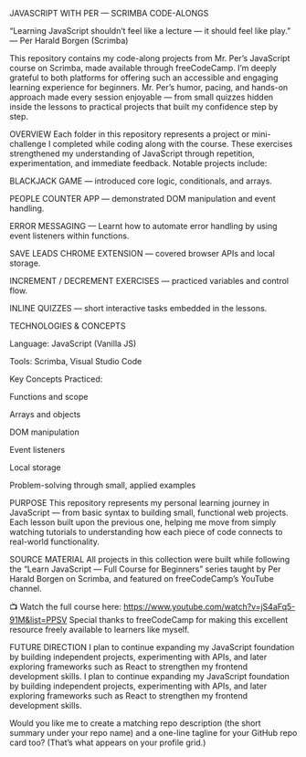 JAVASCRIPT WITH PER — SCRIMBA CODE-ALONGS

“Learning JavaScript shouldn’t feel like a lecture — it should feel like play.”
— Per Harald Borgen (Scrimba)

This repository contains my code-along projects from Mr. Per’s JavaScript course on Scrimba, made available through freeCodeCamp. 
I’m deeply grateful to both platforms for offering such an accessible and engaging learning experience for beginners.
Mr. Per’s humor, pacing, and hands-on approach made every session enjoyable — from small quizzes hidden inside the lessons to 
  practical projects that built my confidence step by step.

OVERVIEW
Each folder in this repository represents a project or mini-challenge I completed while coding along with the course. These exercises strengthened my understanding of JavaScript through repetition, experimentation, and immediate feedback.
Notable projects include:


BLACKJACK GAME — introduced core logic, conditionals, and arrays.

PEOPLE COUNTER APP — demonstrated DOM manipulation and event handling.

ERROR MESSAGING — Learnt how to automate error handling by using event listeners within functions.

SAVE LEADS CHROME EXTENSION — covered browser APIs and local storage.

INCREMENT / DECREMENT EXERCISES — practiced variables and control flow.

INLINE QUIZZES — short interactive tasks embedded in the lessons.



TECHNOLOGIES & CONCEPTS

Language: JavaScript (Vanilla JS)
  
Tools: Scrimba, Visual Studio Code
  
Key Concepts Practiced:
  
  Functions and scope

  Arrays and objects
    
  DOM manipulation
    
  Event listeners  
    
  Local storage

  Problem-solving through small, applied examples


PURPOSE
This repository represents my personal learning journey in JavaScript — from basic syntax to building small, functional web projects. 
Each lesson built upon the previous one, helping me move from simply watching tutorials to understanding how each piece of code connects to real-world functionality.

SOURCE MATERIAL
All projects in this collection were built while following the “Learn JavaScript — Full Course for Beginners” series taught by Per Harald Borgen on Scrimba, and featured on freeCodeCamp’s YouTube channel.

📺 Watch the full course here:
  https://www.youtube.com/watch?v=jS4aFq5-91M&list=PPSV
Special thanks to freeCodeCamp for making this excellent resource freely available to learners like myself.

FUTURE DIRECTION
I plan to continue expanding my JavaScript foundation by building independent projects, experimenting with APIs, 
  and later exploring frameworks such as React to strengthen my frontend development skills.
I plan to continue expanding my JavaScript foundation by building independent projects, experimenting with APIs, and later exploring frameworks such as React to strengthen my frontend development skills.

Would you like me to create a matching repo description (the short summary under your repo name) and a one-line tagline for your GitHub repo card too? (That’s what appears on your profile grid.)
